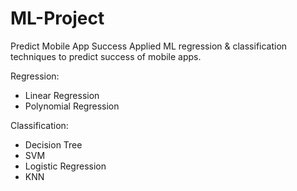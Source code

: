 # ML-Project
Predict Mobile App Success
Applied ML regression & classification techniques to predict success of mobile apps.

Regression:
- Linear Regression
- Polynomial Regression

Classification:
- Decision Tree
- SVM
- Logistic Regression
- KNN
